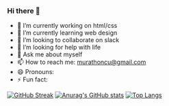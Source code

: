 ### Hi there 👋
- 🔭 I’m currently working on html/css
- 🌱 I’m currently learning web design
- 👯 I’m looking to collaborate on slack
- 🤔 I’m looking for help with life
- 💬 Ask me about myself
- 📫 How to reach me: murathoncu@gmail.com
- 😄 Pronouns:
- ⚡ Fun fact: 

[![GitHub Streak](https://github-readme-streak-stats.herokuapp.com/?user=murathudavendigar)](https://git.io/streak-stats)
[![Anurag's GitHub stats](https://github-readme-stats.vercel.app/api?username=murathudavendigar)](https://github.com/anuraghazra/github-readme-stats)
[![Top Langs](https://github-readme-stats.vercel.app/api/top-langs/?username=murathudavendigar)](https://github.com/anuraghazra/github-readme-stats)
